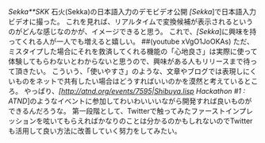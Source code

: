 *Sekka**SKK* 石火(Sekka)の日本語入力のデモビデオ公開
*[Sekka*]で日本語入力ビデオに撮った。
これを見れば、リアルタイムで変換候補が表示されるというのがどんな感じなのかが、イメージできると思う。
これで、*[Sekka*]に興味を持ってくれる人が一人でも増えると嬉しい。
 ##(youtube xVgO1JoOKAs)
ただ、ミスタイプした場合にそれを救済してくれる機能の「心地良さ」は実際に使って体験してもらわないとわからないと思うので、興味がある人もリリースまで待って頂きたい。
こういう、「使いやすさ」のような、文章やブログでは表現しにくいものをネットで共有したい場合はどうすればいいのかを漠然と考えているところ。
やっぱり、*[http://atnd.org/events/7595|Shibuya.lisp Hackathon #1 : ATND*]のようなイベントに参加してわいわいいいながら開発すれば良いものができるんだろうな。
第一段階として、Twitterで触ってみたファーストインプレッションを呟いてもらえればかなりのことは分かるのかもしれないのでTwitterも活用して良い方法に改善していく努力をしてみたい。
